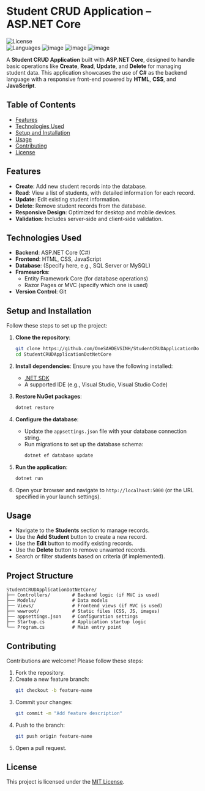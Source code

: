 # Student CRUD Application – ASP.NET Core

![License](https://img.shields.io/badge/license-MIT-green)  
![Languages](https://img.shields.io/github/languages/top/OneSAHDEVSINH/StudentCRUDApplicationDotNetCore)
![image](https://github.com/user-attachments/assets/4eec2375-781c-4ddd-b8d6-d7c7a453cf34)
![image](https://github.com/user-attachments/assets/c71e133a-6f29-4d7b-857b-63261299add5)
![image](https://github.com/user-attachments/assets/bd3a866d-bd47-4305-99f5-169a297b558e)


A **Student CRUD Application** built with **ASP.NET Core**, designed to handle basic operations like **Create**, **Read**, **Update**, and **Delete** for managing student data. This application showcases the use of **C#** as the backend language with a responsive front-end powered by **HTML**, **CSS**, and **JavaScript**.

## Table of Contents

- [Features](#features)
- [Technologies Used](#technologies-used)
- [Setup and Installation](#setup-and-installation)
- [Usage](#usage)
- [Contributing](#contributing)
- [License](#license)

## Features

- **Create**: Add new student records into the database.
- **Read**: View a list of students, with detailed information for each record.
- **Update**: Edit existing student information.
- **Delete**: Remove student records from the database.
- **Responsive Design**: Optimized for desktop and mobile devices.
- **Validation**: Includes server-side and client-side validation.

## Technologies Used

- **Backend**: ASP.NET Core (C#)
- **Frontend**: HTML, CSS, JavaScript
- **Database**: (Specify here, e.g., SQL Server or MySQL)
- **Frameworks**: 
  - Entity Framework Core (for database operations)
  - Razor Pages or MVC (specify which one is used)
- **Version Control**: Git

## Setup and Installation

Follow these steps to set up the project:

1. **Clone the repository**:
   ```bash
   git clone https://github.com/OneSAHDEVSINH/StudentCRUDApplicationDotNetCore.git
   cd StudentCRUDApplicationDotNetCore
   ```

2. **Install dependencies**:
   Ensure you have the following installed:
   - [.NET SDK](https://dotnet.microsoft.com/download)
   - A supported IDE (e.g., Visual Studio, Visual Studio Code)

3. **Restore NuGet packages**:
   ```bash
   dotnet restore
   ```

4. **Configure the database**:
   - Update the `appsettings.json` file with your database connection string.
   - Run migrations to set up the database schema:
     ```bash
     dotnet ef database update
     ```

5. **Run the application**:
   ```bash
   dotnet run
   ```

6. Open your browser and navigate to `http://localhost:5000` (or the URL specified in your launch settings).

## Usage

- Navigate to the **Students** section to manage records.
- Use the **Add Student** button to create a new record.
- Use the **Edit** button to modify existing records.
- Use the **Delete** button to remove unwanted records.
- Search or filter students based on criteria (if implemented).

## Project Structure

```plaintext
StudentCRUDApplicationDotNetCore/
├── Controllers/        # Backend logic (if MVC is used)
├── Models/             # Data models
├── Views/              # Frontend views (if MVC is used)
├── wwwroot/            # Static files (CSS, JS, images)
├── appsettings.json    # Configuration settings
├── Startup.cs          # Application startup logic
└── Program.cs          # Main entry point
```

## Contributing

Contributions are welcome! Please follow these steps:

1. Fork the repository.
2. Create a new feature branch:
   ```bash
   git checkout -b feature-name
   ```
3. Commit your changes:
   ```bash
   git commit -m "Add feature description"
   ```
4. Push to the branch:
   ```bash
   git push origin feature-name
   ```
5. Open a pull request.

## License

This project is licensed under the [MIT License](LICENSE).  
